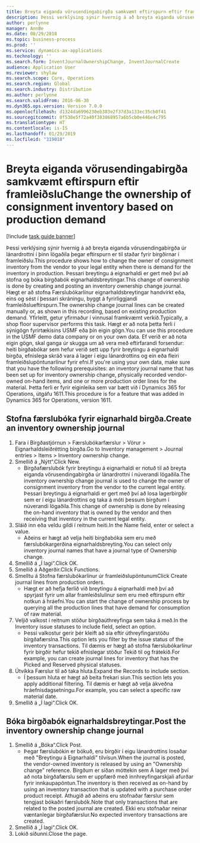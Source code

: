 ```yaml
---
title: Breyta eiganda vörusendingabirgða samkvæmt eftirspurn eftir framleiðslu
description: Þessi verklýsing sýnir hvernig á að breyta eiganda vörusendingabirgða úr lánardrottni í þinn lögaðila þegar eftirspurn er til staðar fyrir birgðirnar í framleiðslu.
author: perlynne
manager: AnnBe
ms.date: 08/29/2018
ms.topic: business-process
ms.prod: ''
ms.service: dynamics-ax-applications
ms.technology: ''
ms.search.form: InventJournalOwnershipChange, InventJournalCreate
audience: Application User
ms.reviewer: shylaw
ms.search.scope: Core, Operations
ms.search.region: Global
ms.search.industry: Distribution
ms.author: perlynne
ms.search.validFrom: 2016-06-30
ms.dyn365.ops.version: Version 7.0.0
ms.openlocfilehash: d1324da6996230eb383e2f37d3a133ec35cb0f41
ms.sourcegitcommit: 0f530e5f72a40f383868957a6b5cb0e446e4c795
ms.translationtype: HT
ms.contentlocale: is-IS
ms.lasthandoff: 01/29/2019
ms.locfileid: "319018"
---
```

# <a name="change-the-ownership-of-consignment-inventory-based-on-production-demand"></a><span data-ttu-id="df755-103">Breyta eiganda vörusendingabirgða samkvæmt eftirspurn eftir framleiðslu</span><span class="sxs-lookup"><span data-stu-id="df755-103">Change the ownership of consignment inventory based on production demand</span></span>

[!include [task guide banner](../../includes/task-guide-banner.md)]

<span data-ttu-id="df755-104">Þessi verklýsing sýnir hvernig á að breyta eiganda vörusendingabirgða úr lánardrottni í þinn lögaðila þegar eftirspurn er til staðar fyrir birgðirnar í framleiðslu.</span><span class="sxs-lookup"><span data-stu-id="df755-104">This procedure shows how to change the owner of consignment inventory from the vendor to your legal entity when there is demand for the inventory in production.</span></span> <span data-ttu-id="df755-105">Þessari breytingu á eignarhaldi er gert með því að stofna og bóka birgðabók eignarhaldsbreytingar.</span><span class="sxs-lookup"><span data-stu-id="df755-105">This change of ownership is done by creating and posting an inventory ownership change journal.</span></span> <span data-ttu-id="df755-106">Hægt er að stofna Færslubókarlínur eignarhaldsbreytingar handvirkt eða, eins og sést í þessari skráningu, byggt á fyrirliggjandi framleiðslueftirspurn.</span><span class="sxs-lookup"><span data-stu-id="df755-106">The ownership change journal lines can be created manually or, as shown in this recording, based on existing production demand.</span></span> <span data-ttu-id="df755-107">Yfirleitt, getur yfirmaður í vinnusal framkvæmt verkið.</span><span class="sxs-lookup"><span data-stu-id="df755-107">Typically, a shop floor supervisor performs this task.</span></span> <span data-ttu-id="df755-108">Hægt er að nota þetta ferli í sýnigögn fyrirtækisins USMF eða þín eigin gögn.</span><span class="sxs-lookup"><span data-stu-id="df755-108">You can use this procedure in the USMF demo data company or on your own data.</span></span> <span data-ttu-id="df755-109">Ef verið er að nota eigin gögn, skal ganga úr skugga um að vera með eftirfarandi forsendur: heiti birgðabókar sem hefur verið sett upp fyrir breytingu á eignarhaldi birgða, efnislega skráð vara á lager í eigu lánardrottins og ein eða fleiri framleiðslupöntunarlínur fyrir efni.</span><span class="sxs-lookup"><span data-stu-id="df755-109">If you're using your own data, make sure that you have the following prerequisites: an inventory journal name that has been set up for inventory ownership change, physically recorded vendor-owned on-hand items, and one or more production order lines for the material.</span></span> <span data-ttu-id="df755-110">Þetta ferli er fyrir eiginleika sem var bætt við í Dynamics 365 for Operations, útgáfu 1611.</span><span class="sxs-lookup"><span data-stu-id="df755-110">This procedure is for a feature that was added in Dynamics 365 for Operations, version 1611.</span></span>


## <a name="create-an-inventory-ownership-journal"></a><span data-ttu-id="df755-111">Stofna færslubóka fyrir eignarhald birgða.</span><span class="sxs-lookup"><span data-stu-id="df755-111">Create an inventory ownership journal</span></span>
1. <span data-ttu-id="df755-112">Fara í Birgðastjórnun > Færslubókarfærslur > Vörur > Eignarhaldsleiðrétting birgða.</span><span class="sxs-lookup"><span data-stu-id="df755-112">Go to Inventory management > Journal entries > Items > Inventory ownership change.</span></span>
2. <span data-ttu-id="df755-113">Smellið á „Nýtt“.</span><span class="sxs-lookup"><span data-stu-id="df755-113">Click New.</span></span>
    * <span data-ttu-id="df755-114">Birgðafærslubók fyrir breytingu á eignarhaldi er notuð til að breyta eiganda vörusendingabirgða úr lánardrottni í núverandi lögaðila.</span><span class="sxs-lookup"><span data-stu-id="df755-114">The inventory ownership change journal is used to change the owner of consignment inventory from the vendor to the current legal entity.</span></span> <span data-ttu-id="df755-115">Þessari breytingu á eignarhaldi er gert með því að losa lagerbirgðir sem er í eigu lánardrottins og taka á móti þessum birgðum í núverandi lögaðila.</span><span class="sxs-lookup"><span data-stu-id="df755-115">This change of ownership is done by releasing the on-hand inventory that is owned by the vendor and then receiving that inventory in the current legal entity.</span></span>  
3. <span data-ttu-id="df755-116">Sláið inn eða veldu gildi í reitnum heiti.</span><span class="sxs-lookup"><span data-stu-id="df755-116">In the Name field, enter or select a value.</span></span>
    * <span data-ttu-id="df755-117">Aðeins er hægt að velja heiti birgðabóka sem eru með færslubókargerðina eignarhaldsbreyting.</span><span class="sxs-lookup"><span data-stu-id="df755-117">You can select only inventory journal names that have a journal type of Ownership change.</span></span>  
4. <span data-ttu-id="df755-118">Smellið á „Í lagi“.</span><span class="sxs-lookup"><span data-stu-id="df755-118">Click OK.</span></span>
5. <span data-ttu-id="df755-119">Smellið á Aðgerðir.</span><span class="sxs-lookup"><span data-stu-id="df755-119">Click Functions.</span></span>
6. <span data-ttu-id="df755-120">Smelltu á Stofna færslubókarlínur úr framleiðslupöntunum</span><span class="sxs-lookup"><span data-stu-id="df755-120">Click Create journal lines from production orders.</span></span>
    * <span data-ttu-id="df755-121">Hægt er að hefja ferlið við breytingu á eignarhaldi með því að spyrjast fyrir um allar framleiðslulínur sem eru með eftirspurn eftir notkun á hráefni.</span><span class="sxs-lookup"><span data-stu-id="df755-121">You can start the change of ownership process by querying all the production lines that have demand for consumption of raw material.</span></span>  
7. <span data-ttu-id="df755-122">Veljið valkost í reitnum stöður birgðaúthreyfinga sem taka á með.</span><span class="sxs-lookup"><span data-stu-id="df755-122">In the Inventory issue statuses to include field, select an option.</span></span>
    * <span data-ttu-id="df755-123">Þessi valkostur gerir þér kleift að sía eftir úthreyfingarstöðu birgðafærslna.</span><span class="sxs-lookup"><span data-stu-id="df755-123">This option lets you filter by the issue status of the inventory transactions.</span></span> <span data-ttu-id="df755-124">Til dæmis er hægt að stofna færslubókarlínur fyrir birgðir hefur tekið efnislegar stöður Tekið til og frátekið.</span><span class="sxs-lookup"><span data-stu-id="df755-124">For example, you can create journal lines for inventory that has the Picked and Reserved physical statuses.</span></span>  
8. <span data-ttu-id="df755-125">Útvíkka Færslur til að taka hluta.</span><span class="sxs-lookup"><span data-stu-id="df755-125">Expand the Records to include section.</span></span>
    * <span data-ttu-id="df755-126">Í þessum hluta er hægt að beita frekari síun.</span><span class="sxs-lookup"><span data-stu-id="df755-126">This section lets you apply additional filtering.</span></span> <span data-ttu-id="df755-127">Til dæmis er hægt að velja ákveðna hráefnisdagsetningu.</span><span class="sxs-lookup"><span data-stu-id="df755-127">For example, you can select a specific raw material date.</span></span>  
9. <span data-ttu-id="df755-128">Smellið á „Í lagi“.</span><span class="sxs-lookup"><span data-stu-id="df755-128">Click OK.</span></span>

## <a name="post-the-inventory-ownership-change-journal"></a><span data-ttu-id="df755-129">Bóka birgðabók eignarhaldsbreytingar.</span><span class="sxs-lookup"><span data-stu-id="df755-129">Post the inventory ownership change journal</span></span>
1. <span data-ttu-id="df755-130">Smellið á „Bóka“.</span><span class="sxs-lookup"><span data-stu-id="df755-130">Click Post.</span></span>
    * <span data-ttu-id="df755-131">Þegar færslubókin er bókuð, eru birgðir í eigu lánardrottins losaðar með "Breytingu á Eignarhaldi" tilvísun.</span><span class="sxs-lookup"><span data-stu-id="df755-131">When the journal is posted, the vendor-owned inventory is released by using an "Ownership change" reference.</span></span> <span data-ttu-id="df755-132">Birgðum er síðan móttekin sem Á lager með því að nota birgðafærslu sem er uppfærð með innhreyfingarskjali afurðar fyrir innkaupapöntun.</span><span class="sxs-lookup"><span data-stu-id="df755-132">The inventory is then received as on-hand by using an inventory transaction that is updated with a purchase order product receipt.</span></span> <span data-ttu-id="df755-133">Athugið að aðeins eru stofnaðar færslur sem tengjast bókaðri færslubók.</span><span class="sxs-lookup"><span data-stu-id="df755-133">Note that only transactions that are related to the posted journal are created.</span></span> <span data-ttu-id="df755-134">Ekki eru stofnaðar neinar væntanlegar birgðafærslur.</span><span class="sxs-lookup"><span data-stu-id="df755-134">No expected inventory transactions are created.</span></span>  
2. <span data-ttu-id="df755-135">Smellið á „Í lagi“.</span><span class="sxs-lookup"><span data-stu-id="df755-135">Click OK.</span></span>
3. <span data-ttu-id="df755-136">Lokið síðunni.</span><span class="sxs-lookup"><span data-stu-id="df755-136">Close the page.</span></span>


